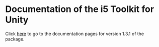 # Documentation of the i5 Toolkit for Unity

Click [here](https://rwth-acis.github.io/i5-Toolkit-for-Unity/1.3.1/index.html) to go to the documentation pages for version 1.3.1 of the package.
